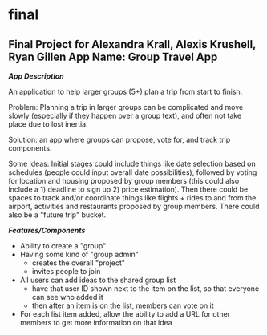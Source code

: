 # final
Final Project for Alexandra Krall, Alexis Krushell, Ryan Gillen
App Name: Group Travel App
----------------------------------------------------------------------
***App Description***

An application to help larger groups (5+) plan a trip from start to finish.

Problem: Planning a trip in larger groups can be complicated and move slowly (especially if they happen over a group text), and often not take place due to lost inertia. 

Solution: an app where groups can propose, vote for, and track trip components. 

Some ideas: Initial stages could include things like date selection based on schedules (people could input overall date possibilities), followed by voting for location and housing proposed by group members (this could also include a 1) deadline to sign up 2) price estimation). Then there could be spaces to track and/or coordinate things like flights + rides to and from the airport, activities and restaurants proposed by group members. There could also be a "future trip" bucket.


*****Features/Components*****
- Ability to create a "group"
- Having some kind of "group admin"
	- creates the overall "project"
	- invites people to join
- All users can add ideas to the shared group list
	- have that user ID shown next to the item on the list, so that everyone can see who added it
	- then after an item is on the list, members can vote on it
- For each list item added, allow the ability to add a URL for other members to get more information on that idea






